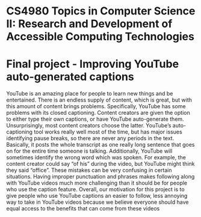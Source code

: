 # CS4980 Topics in Computer Science II: Research and Development of Accessible Computing Technologies
# Final project - Improving YouTube auto-generated captions

YouTube is an amazing place for people to learn new things and be entertained. There is an endless supply of content, which is great, but with this amount of content brings problems. Specifically, YouTube has some problems with its closed captioning. Content creators are given the option to either type their own captions, or have YouTube auto-generate them. Unsurprisingly, most content creators choose the latter. YouTube’s auto-captioning tool works really well most of the time, but has major issues identifying pause breaks, so there are never any periods in the text. Basically, it posts the whole transcript as one really long sentence that goes on for the entire time someone is talking. Additionally, YouTube will sometimes identify the wrong word which was spoken. For example, the content creator could say “of his” during the video, but YouTube might think they said “office”. These mistakes can be very confusing in certain situations. Having improper punctuation and phrases makes following along with YouTube videos much more challenging than it should be for people who use the caption feature. Overall, our motivation for this project is to give people who use YouTube captions an easier to follow, less annoying way to take in YouTube videos because we believe everyone should have equal access to the benefits that can come from these videos
